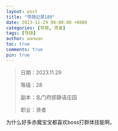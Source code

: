 ```yaml
---
layout: post
title: "导随记录189"
date: 2023-11-29 00:00:00 +0800
categories: [导随, 贤者]
tags: [导随]
author: wanwan
toc: true
comments: true
pin: true
---
```

> 日期：2023.11.29
>
> 等级：28
>
> 副本：名门府邸静语庄园
>
> 职业：贤者

为什么好多赤魔宝宝都喜欢boss打群体技能啊。